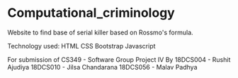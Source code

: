 # Computational_criminology
Website to find base of serial killer based on Rossmo's formula.

Technology used:
HTML
CSS
Bootstrap
Javascript

For submission of CS349 - Software Group Project IV
By
18DCS004 - Rushit Ajudiya
18DCS010 - Jilsa Chandarana
18DCS056 - Malav Padhya
